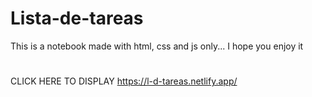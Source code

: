 # Lista-de-tareas

This is a notebook made with html, css and js only... I hope you enjoy it 

#
CLICK HERE TO DISPLAY https://l-d-tareas.netlify.app/
